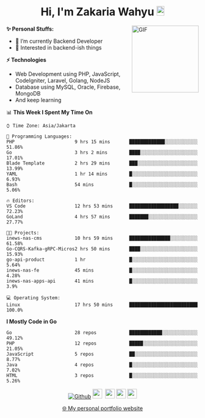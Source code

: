 <h1 align="center">Hi, I'm Zakaria Wahyu <img src="https://github.com/TheDudeThatCode/TheDudeThatCode/blob/master/Assets/Hi.gif" width="20px" height="25px"></h1>

<img align="right" alt="GIF" height="175px" src="https://www.nayakapratama.co.id/wp-content/uploads/2019/07/Website-Maintenance.gif" />

**✨ Personal Stuffs:**
- 🔭 I’m currently Backend Developer
- 🌱 Interested in backend-ish things

**⚡ Technologies**
- Web Development using PHP, JavaScript, CodeIgniter, Laravel, Golang, NodeJS
- Database using MySQL, Oracle, Firebase, MongoDB
- And keep learning

<!--START_SECTION:waka-->
📊 **This Week I Spent My Time On** 

```text
⌚︎ Time Zone: Asia/Jakarta

💬 Programming Languages: 
PHP                      9 hrs 15 mins       █████████████░░░░░░░░░░░░   51.86% 
Go                       3 hrs 2 mins        ████░░░░░░░░░░░░░░░░░░░░░   17.01% 
Blade Template           2 hrs 29 mins       ███░░░░░░░░░░░░░░░░░░░░░░   13.99% 
YAML                     1 hr 14 mins        █░░░░░░░░░░░░░░░░░░░░░░░░   6.93% 
Bash                     54 mins             █░░░░░░░░░░░░░░░░░░░░░░░░   5.06%

🔥 Editors: 
VS Code                  12 hrs 53 mins      ██████████████████░░░░░░░   72.23% 
GoLand                   4 hrs 57 mins       ███████░░░░░░░░░░░░░░░░░░   27.77%

🐱‍💻 Projects: 
inews-nas-cms            10 hrs 59 mins      ███████████████░░░░░░░░░░   61.58% 
Go-CQRS-Kafka-gRPC-Micros2 hrs 50 mins       ████░░░░░░░░░░░░░░░░░░░░░   15.93% 
go-api-product           1 hr                █░░░░░░░░░░░░░░░░░░░░░░░░   5.64% 
inews-nas-fe             45 mins             █░░░░░░░░░░░░░░░░░░░░░░░░   4.28% 
inews-nas-apps-api       41 mins             █░░░░░░░░░░░░░░░░░░░░░░░░   3.9%

💻 Operating System: 
Linux                    17 hrs 50 mins      █████████████████████████   100.0%

```

**I Mostly Code in Go** 

```text
Go                       28 repos            ████████████░░░░░░░░░░░░░   49.12% 
PHP                      12 repos            █████░░░░░░░░░░░░░░░░░░░░   21.05% 
JavaScript               5 repos             ██░░░░░░░░░░░░░░░░░░░░░░░   8.77% 
Java                     4 repos             █░░░░░░░░░░░░░░░░░░░░░░░░   7.02% 
HTML                     3 repos             █░░░░░░░░░░░░░░░░░░░░░░░░   5.26%

```



<!--END_SECTION:waka-->

<p align="center">
<a href="https://github.com/zakariawahyu" target="_blank"><img alt="Github" src="https://img.shields.io/badge/GitHub-%2312100E.svg?&style=for-the-badge&logo=Github&logoColor=white" /></a>
<a href="https://www.twitter.com/_zakariawahyu"><img src="https://img.shields.io/badge/twitter-%231DA1F2.svg?&style=for-the-badge&logo=twitter&logoColor=white" height=25></a> 
<a href="https://www.linkedin.com/in/zakariawahyu"><img src="https://img.shields.io/badge/linkedin-%230077B5.svg?&style=for-the-badge&logo=linkedin&logoColor=white" height=25></a> 
<a href="https://www.instagram.com/_zakariawahyu"><img src="https://img.shields.io/badge/instagram-%23E4405F.svg?&style=for-the-badge&logo=instagram&logoColor=white" height=25></a>
<a href="https://medium.com/@zakariawahyu"><img src="https://img.shields.io/badge/Medium-12100E?style=for-the-badge&logo=medium&logoColor=white" height=25></a>
</p>
<p align="center"><a href="https://www.zakariawahyu.com" target="_blank">🌐 My personal portfolio website</a></p>
